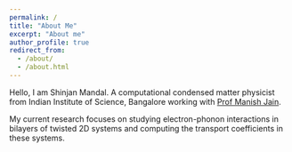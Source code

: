 ```yaml
---
permalink: /
title: "About Me"
excerpt: "About me"
author_profile: true
redirect_from: 
  - /about/
  - /about.html
---
```


Hello, I am Shinjan Mandal. A computational condensed matter physicist from Indian Institute of Science, Bangalore working with [Prof Manish Jain](http://www.physics.iisc.ac.in/~mjain/member/mjain/).

My current research focuses on studying electron-phonon interactions in bilayers of twisted 2D systems and computing the transport coefficients in these systems.  

